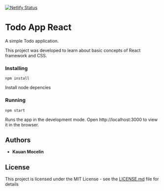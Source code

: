 [![Netlify Status](https://api.netlify.com/api/v1/badges/27f727a2-2b08-43e0-b4ba-101f3a800936/deploy-status)](https://app.netlify.com/sites/clever-wright-8d485b/deploys)

# Todo App React

A simple Todo application.

This project was developed to learn about basic concepts of React framework and CSS.

### Installing

```
npm install
```
Install node depencies

### Running

```
npm start
```

Runs the app in the development mode.
Open http://localhost:3000 to view it in the browser.


## Authors

* **Kauan Mocelin**

## License

This project is licensed under the MIT License - see the [LICENSE.md](LICENSE.md) file for details
